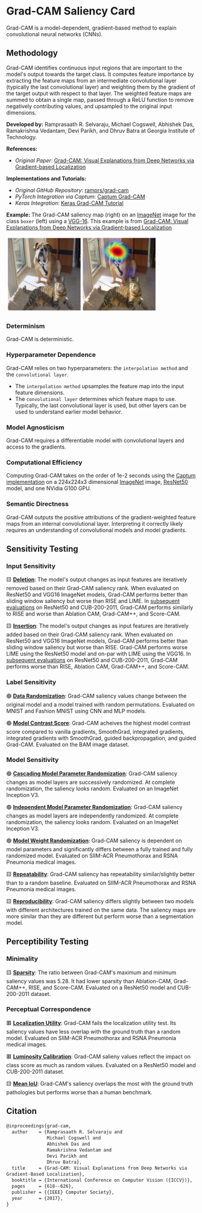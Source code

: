 # **Grad-CAM** Saliency Card
Grad-CAM is a model-dependent, gradient-based method to explain convolutional neural networks (CNNs).

## Methodology
Grad-CAM identifies continuous input regions that are important to the model's output towards the target class. It computes feature importance by extracting the feature maps from an intermediate convolutional layer (typically the last convolutional layer) and weighting them by the gradient of the target output with respect to that layer. The weighted feature maps are summed to obtain a single map, passed through a ReLU function to remove negatively contributing values, and upsampled to the original input dimensions.

**Developed by:** Ramprasaath R. Selvaraju, Michael Cogswell, Abhishek Das, Ramakrishna Vedantam, Devi Parikh, and Dhruv Batra at Georgia Institute of Technology.

**References:** 
- *Original Paper*: [Grad-CAM: Visual Explanations from Deep Networks via Gradient-based Localization](https://arxiv.org/pdf/1610.02391.pdf)

**Implementations and Tutorials:**
- *Original GitHub Repository*: [ramprs/grad-cam](https://github.com/ramprs/grad-cam/)
- *PyTorch Integration via Captum*: [Captum Grad-CAM](https://captum.ai/api/layer.html#gradcam)
- *Keras Integration*: [Keras Grad-CAM Tutorial](https://keras.io/examples/vision/grad_cam/)

**Example:** The Grad-CAM saliency map (right) on an [ImageNet](https://www.image-net.org/) image for the class `boxer` (left) using a [VGG-16](https://arxiv.org/pdf/1409.1556.pdf). This example is from [Grad-CAM: Visual Explanations from Deep Networks via Gradient-based Localization](https://arxiv.org/pdf/1610.02391.pdf)

<img src="gradcam_example.png" alt="Example of Grad-CAM on an image of a dog. The saliency is brightest in on the dog's face." width="400" />

### Determinism
Grad-CAM is deterministic.

### Hyperparameter Dependence
Grad-CAM relies on two hyperparameters: the `interpolation method` and the `convolutional layer`.
* The `interpolation method` upsamples the feature map into the input feature dimensions.
* The `convolutional layer` determines which feature maps to use. Typically, the last convolutional layer is used, but other layers can be used to understand earlier model behavior.

### Model Agnosticism
Grad-CAM requires a differentiable model with convolutional layers and access to the gradients.

### Computational Efficiency
Computing Grad-CAM takes on the order of 1e-2 seconds using the [Captum implementation](https://captum.ai/api/layer.html#gradcam) on a 224x224x3 dimensional [ImageNet](https://www.image-net.org/) image, [ResNet50](https://arxiv.org/abs/1512.03385) model, and one NVidia G100 GPU.

### Semantic Directness
Grad-CAM outputs the positive attributions of the gradient-weighted feature maps from an internal convolutional layer. Interpreting it correctly likely requires an understanding of convolutional models and model gradients.

## Sensitivity Testing

### Input Sensitivity

&#129000; **[Deletion](https://arxiv.org/pdf/1806.07421.pdf)**: The model's output changes as input features are iteratively removed based on their Grad-CAM saliency rank. When evaluated on ResNet50 and VGG16 ImageNet models, Grad-CAM performs better than sliding window saliency but worse than RISE and LIME. In [subsequent evaluations](https://download.arxiv.org/pdf/2201.13291v3.pdf) on ResNet50 and CUB-200-2011, Grad-CAM performs similarly to RISE and worse than Ablation CAM, Grad-CAM++, and Score-CAM.

&#129000; **[Insertion](https://arxiv.org/pdf/1806.07421.pdf)**: The model's output changes as input features are iteratively added based on their Grad-CAM saliency rank. When evaluated on ResNet50 and VGG16 ImageNet models, Grad-CAM performs better than sliding window saliency but worse than RISE. Grad-CAM performs worse LIME using the ResNet50 model and on-par with LIME using the VGG16. In [subsequent evaluations](https://download.arxiv.org/pdf/2201.13291v3.pdf) on ResNet50 and CUB-200-2011, Grad-CAM performs worse than RISE, Ablation CAM, Grad-CAM++, and Score-CAM.

### Label Sensitivity

&#128994; **[Data Randomization](https://arxiv.org/pdf/1810.03292.pdf)**: Grad-CAM saliency values change between the original model and a model trained with random permutations.  Evaluated on MNIST and Fashion MNIST using CNN and MLP models.

&#128994; **[Model Contrast Score](https://arxiv.org/pdf/1907.09701.pdf)**: Grad-CAM acheives the highest model contrast score compared to vanilla gradients, SmoothGrad, integrated gradients, integrated gradients with SmoothGrad, guided backpropagation, and guided Grad-CAM. Evaluated on the BAM image dataset.

### Model Sensitivity

&#128994; **[Cascading Model Parameter Randomization](https://arxiv.org/pdf/1810.03292.pdf)**: Grad-CAM saliency changes as model layers are successively randomized. At complete randomization, the saliency looks random. Evaluated on an ImageNet Inception V3.

&#128994; **[Independent Model Parameter Randomization](https://arxiv.org/pdf/1810.03292.pdf)**: Grad-CAM saliency changes as model layers are independently randomized. At complete randomization, the saliency looks random. Evaluated on an ImageNet Inception V3.

&#128994; **[Model Weight Randomization](https://pubs.rsna.org/doi/10.1148/ryai.2021200267)**: Grad-CAM saliency is dependent on model parameters and significantly differs between a fully trained and fully randomized model. Evaluated on SIIM-ACR Pneumothorax and RSNA Pneumonia medical images.

&#129000; **[Repeatability](https://pubs.rsna.org/doi/10.1148/ryai.2021200267)**: Grad-CAM saliency has repeatability similar/slightly better than to a random baseline. Evaluated on SIIM-ACR Pneumothorax and RSNA Pneumonia medical images.

&#129000; **[Reproducibility](https://pubs.rsna.org/doi/10.1148/ryai.2021200267)**: Grad-CAM saliency differs slightly between two models with different architectures trained on the same data. The saliency maps are more similar than they are different but perform worse than a segmentation model.

## Perceptibility Testing

### Minimality

&#129000; **[Sparsity](https://download.arxiv.org/pdf/2201.13291v3.pdf)**: The ratio between Grad-CAM's maximum and minimum saliency values was 5.28. It had lower sparsity than  Ablation-CAM, Grad-CAM++, RISE, and Score-CAM. Evaluated on a ResNet50 model and CUB-200-2011 dataset.

### Perceptual Correspondence

&#128997; **[Localization Utility](https://pubs.rsna.org/doi/10.1148/ryai.2021200267)**: Grad-CAM fails the localization utility test. Its saliency values have less overlap with the ground truth than a random model. Evaluated on SIIM-ACR Pneumothorax and RSNA Pneumonia medical images.

&#128997; **[Luminosity Calibration](https://download.arxiv.org/pdf/2201.13291v3.pdf)**: Grad-CAM salieny values reflect the impact on class score as much as random values. Evaluated on a ResNet50 model and CUB-200-2011 dataset.

&#129000; **[Mean IoU](https://www.nature.com/articles/s42256-022-00536-x)**: Grad-CAM's saliency overlaps the most with the ground truth pathologies but performs worse than a human benchmark.

## Citation

```
@inproceedings{grad-cam,
  author    = {Ramprasaath R. Selvaraju and
               Michael Cogswell and
               Abhishek Das and
               Ramakrishna Vedantam and
               Devi Parikh and
               Dhruv Batra},
  title     = {Grad-CAM: Visual Explanations from Deep Networks via Gradient-Based Localization},
  booktitle = {International Conference on Computer Vision ({ICCV})},
  pages     = {618--626},
  publisher = {{IEEE} Computer Society},
  year      = {2017},
}
```
